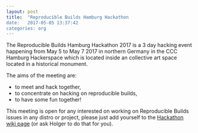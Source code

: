 ```yaml
---
layout: post
title:  "Reproducible Builds Hamburg Hackathon
date:   2017-05-05 13:37:42
categories: org
---
```


The Reproducible Builds Hamburg Hackathon 2017 is a 3 day hacking event happening from May 5 to May 7 2017 in northern Germany in the CCC Hamburg Hackerspace which is located inside an collective art space located in a historical monument.

The aims of the meeting are:

 * to meet and hack together,
 * to concentrate on hacking on reproducible builds,
 * to have some fun together! 

This meeting is open for any interested on working on Reproducible Builds issues in any distro or project, please just add yourself to the 
[Hackathon wiki page](https://wiki.debian.org/ReproducibleBuilds/HamburgHackathon2017) (or ask Holger to do that for you).

